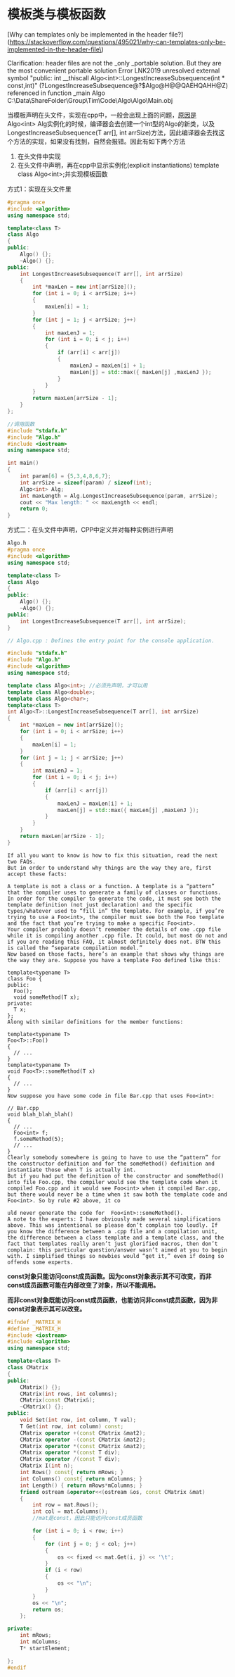 # 模板类与模板函数

[Why can templates only be implemented in the header file?](https://stackoverflow.com/questions/495021/why-can-templates-only-be-implemented-in-the-header-file\)

Clarification: header files are not the \_only \_portable solution. But they are the most convenient portable solution Error    LNK2019    unresolved external symbol "public: int \_\_thiscall Algo&lt;int&gt;::LongestIncreaseSubsequence\(int \* const,int\)" \(?LongestIncreaseSubsequence@?$Algo@H@@QAEHQAHH@Z\) referenced in function \_main    Algo    C:\Data\ShareFolder\Group\Tim\Code\Algo\Algo\Main.obj

当模板声明在头文件，实现在cpp中，一般会出现上面的问题，[原因是](https://isocpp.org/wiki/faq/templates#templates-defn-vs-decl)  
Algo&lt;int&gt; Alg实例化的时候，编译器会去创建一个int型的Algo的新类，以及LongestIncreaseSubsequence\(T arr\[\], int arrSize\)方法，因此编译器会去找这个方法的实现，如果没有找到，自然会报错。因此有如下两个方法

1. 在头文件中实现
2. 在头文件中声明，再在cpp中显示实例化\(explicit instantiations\) template class Algo&lt;int&gt;;并实现模板函数

方式1：实现在头文件里

```cpp
#pragma once
#include <algorithm>
using namespace std;

template<class T>
class Algo
{
public:
    Algo() {};
    ~Algo() {};
public:
    int LongestIncreaseSubsequence(T arr[], int arrSize)
    {
        int *maxLen = new int[arrSize]();
        for (int i = 0; i < arrSize; i++)
        {
            maxLen[i] = 1;
        }
        for (int j = 1; j < arrSize; j++)
        {
            int maxLenJ = 1;
            for (int i = 0; i < j; i++)
            {
                if (arr[i] < arr[j])
                {
                    maxLenJ = maxLen[i] + 1;
                    maxLen[j] = std::max({ maxLen[j] ,maxLenJ });
                }
            }
        }
        return maxLen[arrSize - 1];
    }
};
```

```cpp
//调用函数
#include "stdafx.h"
#include "Algo.h"
#include <iostream>
using namespace std;

int main()
{
    int param[6] = {5,3,4,8,6,7};
    int arrSize = sizeof(param) / sizeof(int);
    Algo<int> Alg;
    int maxLength = Alg.LongestIncreaseSubsequence(param, arrSize);
    cout << "Max length: " << maxLength << endl;
    return 0;
}
```

方式二：在头文件中声明，CPP中定义并对每种实例进行声明

```cpp
Algo.h
#pragma once
#include <algorithm>
using namespace std;

template<class T>
class Algo
{
public:
    Algo() {};
    ~Algo() {};
public:
    int LongestIncreaseSubsequence(T arr[], int arrSize);
}
```

```cpp
// Algo.cpp : Defines the entry point for the console application.

#include "stdafx.h"
#include "Algo.h"
#include <algorithm>
using namespace std;

template class Algo<int>; //必须先声明，才可以用
template class Algo<double>;
template class Algo<char>;
template<class T>
int Algo<T>::LongestIncreaseSubsequence(T arr[], int arrSize)
{
    int *maxLen = new int[arrSize]();
    for (int i = 0; i < arrSize; i++)
    {
        maxLen[i] = 1;
    }
    for (int j = 1; j < arrSize; j++)
    {
        int maxLenJ = 1;
        for (int i = 0; i < j; i++)
        {
            if (arr[i] < arr[j])
            {
                maxLenJ = maxLen[i] + 1;
                maxLen[j] = std::max({ maxLen[j] ,maxLenJ });
            }
        }
    }
    return maxLen[arrSize - 1];
}
```

```
If all you want to know is how to fix this situation, read the next two FAQs.
But in order to understand why things are the way they are, first accept these facts:

A template is not a class or a function. A template is a “pattern” that the compiler uses to generate a family of classes or functions.
In order for the compiler to generate the code, it must see both the template definition (not just declaration) and the specific types/whatever used to “fill in” the template. For example, if you’re trying to use a Foo<int>, the compiler must see both the Foo template and the fact that you’re trying to make a specific Foo<int>.
Your compiler probably doesn’t remember the details of one .cpp file while it is compiling another .cpp file. It could, but most do not and if you are reading this FAQ, it almost definitely does not. BTW this is called the “separate compilation model.”
Now based on those facts, here’s an example that shows why things are the way they are. Suppose you have a template Foo defined like this:

template<typename T>
class Foo {
public:
  Foo();
  void someMethod(T x);
private:
  T x;
};
Along with similar definitions for the member functions:

template<typename T>
Foo<T>::Foo()
{
  // ...
}
template<typename T>
void Foo<T>::someMethod(T x)
{
  // ...
}
Now suppose you have some code in file Bar.cpp that uses Foo<int>:

// Bar.cpp
void blah_blah_blah()
{
  // ...
  Foo<int> f;
  f.someMethod(5);
  // ...
}
Clearly somebody somewhere is going to have to use the “pattern” for the constructor definition and for the someMethod() definition and instantiate those when T is actually int.
But if you had put the definition of the constructor and someMethod() into file Foo.cpp, the compiler would see the template code when it compiled Foo.cpp and it would see Foo<int> when it compiled Bar.cpp, 
but there would never be a time when it saw both the template code and Foo<int>. So by rule #2 above, it co
```

```
uld never generate the code for  Foo<int>::someMethod().
A note to the experts: I have obviously made several simplifications above. This was intentional so please don’t complain too loudly. If you know the difference between a .cpp file and a compilation unit, the difference between a class template and a template class, and the fact that templates really aren’t just glorified macros, then don’t complain: this particular question/answer wasn’t aimed at you to begin with. I simplified things so newbies would “get it,” even if doing so offends some experts.
```

**const对象只能访问const成员函数。因为const对象表示其不可改变，而非const成员函数可能在内部改变了对象，所以不能调用。**

**而非const对象既能访问const成员函数，也能访问非const成员函数，因为非const对象表示其可以改变。**

```cpp
#ifndef _MATRIX_H
#define _MATRIX_H
#include <iostream>
#include <algorithm>
using namespace std;

template<class T>
class CMatrix
{
public:
    CMatrix() {};
    CMatrix(int rows, int columns);
    CMatrix(const CMatrix&);
    ~CMatrix() {};
public:
    void Set(int row, int column, T val);
    T Get(int row, int column) const;
    CMatrix operator +(const CMatrix &mat2);
    CMatrix operator -(const CMatrix &mat2);
    CMatrix operator *(const CMatrix &mat2);
    CMatrix operator *(const T div);
    CMatrix operator /(const T div);
    CMatrix I(int n);
    int Rows() const{ return mRows; }
    int Columns() const{ return mColumns; }
    int Length() { return mRows*mColumns; }
    friend ostream &operator<<(ostream &os, const CMatrix &mat)
    {
        int row = mat.Rows();
        int col = mat.Columns();
        //mat是const，因此只能访问const成员函数

        for (int i = 0; i < row; i++)
        {
            for (int j = 0; j < col; j++)
            {
                os << fixed << mat.Get(i, j) << '\t';
            }
            if (i < row)
            {
                os << "\n";
            }
        }
        os << "\n";
        return os;
    };

private:
    int mRows;
    int mColumns;
    T* startElement;

};
#endif
```



